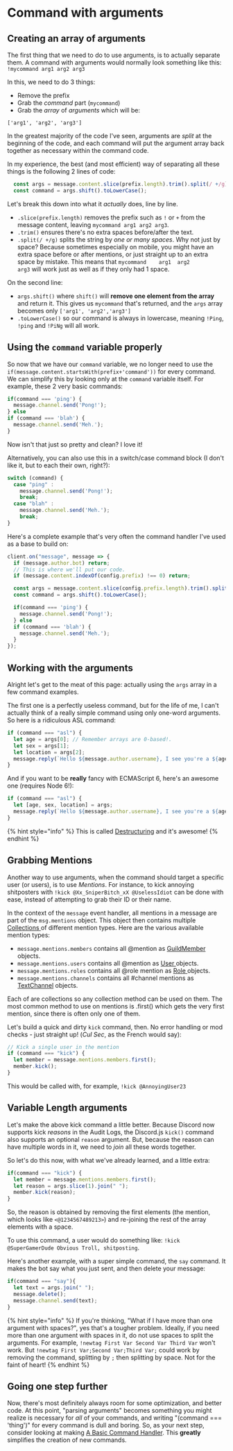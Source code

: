 # Command with arguments

## Creating an array of arguments

The first thing that we need to do to use arguments, is to actually separate them. A command with arguments would normally look something like this: `!mycommand arg1 arg2 arg3`

In this, we need to do 3 things:

* Remove the prefix
* Grab the _command_ part \(`mycommand`\)
* Grab the _array_ of _arguments_ which will be:

`['arg1', 'arg2', 'arg3']`

In the greatest majority of the code I've seen, arguments are _split_ at the beginning of the code, and each command will put the argument array back together as necessary within the command code.

In my experience, the best \(and most efficient\) way of separating all these things is the following 2 lines of code:

```javascript
  const args = message.content.slice(prefix.length).trim().split(/ +/g);
  const command = args.shift().toLowerCase();
```

Let's break this down into what it _actually_ does, line by line.

* `.slice(prefix.length)` removes the prefix such as `!` or `+` from the message content, leaving `mycommand arg1 arg2 arg3`.
* `.trim()` ensures there's no extra spaces before/after the text.
* `.split(/ +/g)` splits the string by _one or many spaces_. Why not just by space? Because sometimes especially on mobile, you might have an extra space before or after mentions, or just straight up to an extra space by mistake. This means that `mycommand    arg1  arg2        arg3` will work just as well as if they only had 1 space.

On the second line:

* `args.shift()` where `shift()` will **remove one element from the array** and return it. This gives us `mycommand` that's returned, and the `args` array becomes only `['arg1', 'arg2','arg3']`
* `.toLowerCase()` so our command is always in lowercase, meaning `!Ping`, `!ping` and `!PiNg` will all work.

## Using the `command` variable properly

So now that we have our `command` variable, we no longer need to use the `if(message.content.startsWith(prefix+'command'))` for every command. We can simplify this by looking only at the `command` variable itself. For example, these 2 very basic commands:

```javascript
if(command === 'ping') {
  message.channel.send('Pong!');
} else
if (command === 'blah') {
  message.channel.send('Meh.');
}
```

Now isn't that just so pretty and clean? I love it!

Alternatively, you can also use this in a switch/case command block \(I don't like it, but to each their own, right?\):

```javascript
switch (command) {
  case "ping" :
    message.channel.send('Pong!');
    break;
  case "blah" :
    message.channel.send('Meh.');
    break;
}
```

Here's a complete example that's very often the command handler I've used as a base to build on:

```javascript
client.on("message", message => {
  if (message.author.bot) return;
  // This is where we'll put our code.
  if (message.content.indexOf(config.prefix) !== 0) return;

  const args = message.content.slice(config.prefix.length).trim().split(/ +/g);
  const command = args.shift().toLowerCase();

  if(command === 'ping') {
    message.channel.send('Pong!');
  } else
  if (command === 'blah') {
    message.channel.send('Meh.');
  }
});
```

## Working with the arguments

Alright let's get to the meat of this page: actually using the `args` array in a few command examples.

The first one is a perfectly useless command, but for the life of me, I can't actually think of a really simple command using only one-word arguments. So here is a ridiculous ASL command:

```javascript
if (command === "asl") {
  let age = args[0]; // Remember arrays are 0-based!.
  let sex = args[1];
  let location = args[2];
  message.reply(`Hello ${message.author.username}, I see you're a ${age} year old ${sex} from ${location}. Wanna date?`);
}
```

And if you want to be **really** fancy with ECMAScript 6, here's an awesome one \(requires Node 6!\):

```javascript
if (command === "asl") {
  let [age, sex, location] = args;
  message.reply(`Hello ${message.author.username}, I see you're a ${age} year old ${sex} from ${location}. Wanna date?`);
}
```

{% hint style="info" %}
This is called [Destructuring](https://developer.mozilla.org/en/docs/Web/JavaScript/Reference/Operators/Destructuring_assignment) and it's awesome!
{% endhint %}

## Grabbing Mentions

Another way to use arguments, when the command should target a specific user \(or users\), is to use _Mentions_. For instance, to kick annoying shitposters with `!kick @Xx_SniperBitch_xX @UselessIdiot` can be done with ease, instead of attempting to grab their ID or their name.

In the context of the `message` event handler, all mentions in a message are part of the `msg.mentions` object. This object then contains multiple [Collections ](../understanding/collections.md)of different mention types. Here are the various available mention types:

* `message.mentions.members` contains all @mention as [GuildMember ](https://discord.js.org/#/docs/main/stable/class/GuildMember)objects. 
* `message.mentions.users` contains all @mention as [User ](https://discord.js.org/#/docs/main/stable/class/User)objects. 
* `message.mentions.roles` contains all @role mention as [Role ](https://discord.js.org/#/docs/main/stable/class/Role)objects. 
* `message.mentions.channels` contains all \#channel mentions as [TextChannel](https://discord.js.org/#/docs/main/stable/class/TextChannel) objects.

Each of are collections so any collection method can be used on them. The most common method to use on mentions is .first\(\) which gets the very first mention, since there is often only one of them.

Let's build a quick and dirty `kick` command, then. No error handling or mod checks - just straight up! \(_Cul Sec_, as the French would say\):

```javascript
// Kick a single user in the mention
if (command === "kick") {
  let member = message.mentions.members.first();
  member.kick();
}
```

This would be called with, for example, `!kick @AnnoyingUser23`

## Variable Length arguments

Let's make the above kick command a little better. Because Discord now supports kick _reasons_ in the Audit Logs, the Discord.js `kick()` command also supports an optional `reason` argument. But, because the reason can have multiple words in it, we need to _join_ all these words together.

So let's do this now, with what we've already learned, and a little extra:

```javascript
if(command === "kick") {
  let member = message.mentions.members.first();
  let reason = args.slice(1).join(" ");
  member.kick(reason);
}
```

So, the reason is obtained by removing the first elements \(the mention, which looks like `<@1234567489213>`\) and re-joining the rest of the array elements with a space.

To use this command, a user would do something like: `!kick @SuperGamerDude Obvious Troll, shitposting`.

Here's another example, with a super simple command, the `say` command. It makes the bot say what you just sent, and then delete your message:

```javascript
if(command === "say"){
  let text = args.join(" ");
  message.delete();
  message.channel.send(text);
}
```

{% hint style="info" %}
If you're thinking, "What if I have more than one argument with spaces?", yes that's a tougher problem. Ideally, if you need more than one argument with spaces in it, do not use spaces to split the arguments. For example, `!newtag First Var Second Var Third Var` won't work. But `!newtag First Var;Second Var;Third Var;` could work by removing the command, splitting by `;` then splitting by space. Not for the faint of heart!
{% endhint %}

## Going one step further

Now, there's most definitely always room for some optimization, and better code. At this point, "parsing arguments" becomes something you might realize is necessary for _all_ of your commands, and writing "\(command === 'thing'\)" for every command is dull and boring. So, as your next step, consider looking at making [A Basic Command Handler](a-basic-command-handler.md). This **greatly** simplifies the creation of new commands.

